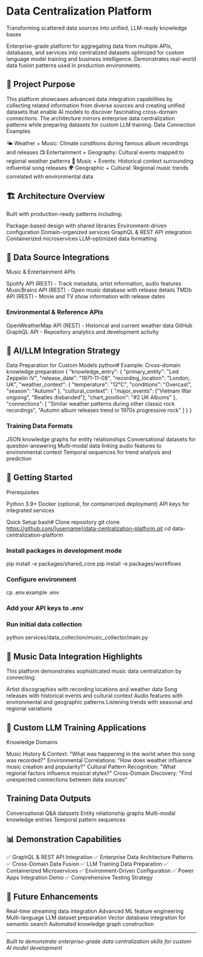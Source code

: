 # Data Centralization Platform

Transforming scattered data sources into unified, LLM-ready knowledge bases

Enterprise-grade platform for aggregating data from multiple APIs, databases, and services into centralized datasets optimized for custom language model training and business intelligence. Demonstrates real-world data fusion patterns used in production environments.


## 🎯 Project Purpose

This platform showcases advanced data integration capabilities by collecting related information from diverse sources and creating unified datasets that enable AI models to discover fascinating cross-domain connections. The architecture mirrors enterprise data centralization patterns while preparing datasets for custom LLM training.
Data Connection Examples

🌤️ Weather + Music: Climate conditions during famous album recordings and releases
📺 Entertainment + Geography: Cultural events mapped to regional weather patterns
🎵 Music + Events: Historical context surrounding influential song releases
🌍 Geographic + Cultural: Regional music trends correlated with environmental data


## 🏗️ Architecture Overview

Built with production-ready patterns including:

Package-based design with shared libraries
Environment-driven configuration
Domain-organized services
GraphQL & REST API integration
Containerized microservices
LLM-optimized data formatting


## 🔌 Data Source Integrations

Music & Entertainment APIs

Spotify API (REST) - Track metadata, artist information, audio features
MusicBrainz API (REST) - Open music database with release details
TMDb API (REST) - Movie and TV show information with release dates

### Environmental & Reference APIs
OpenWeatherMap API (REST) - Historical and current weather data
GitHub GraphQL API - Repository analytics and development activity


## 🤖 AI/LLM Integration Strategy
Data Preparation for Custom Models
python# Example: Cross-domain knowledge preparation
{
  "knowledge_entry": {
    "primary_entity": "Led Zeppelin IV",
    "release_date": "1971-11-08",
    "recording_location": "London, UK",
    "weather_context": {
      "temperature": "12°C",
      "conditions": "Overcast",
      "season": "Autumn"
    },
    "cultural_context": {
      "major_events": ["Vietnam War ongoing", "Beatles disbanded"],
      "chart_position": "#2 UK Albums"
    },
    "connections": [
      "Similar weather patterns during other classic rock recordings",
      "Autumn album releases trend in 1970s progressive rock"
    ]
  }
}

### Training Data Formats
JSON knowledge graphs for entity relationships
Conversational datasets for question-answering
Multi-modal data linking audio features to environmental context
Temporal sequences for trend analysis and prediction


## 🚀 Getting Started

Prerequisites

Python 3.9+
Docker (optional, for containerized deployment)
API keys for integrated services

Quick Setup
bash# Clone repository
git clone https://github.com/[username]/data-centralization-platform.git
cd data-centralization-platform

### Install packages in development mode
pip install -e packages/shared_core
pip install -e packages/workflows

### Configure environment
cp .env.example .env
### Add your API keys to .env

### Run initial data collection
python services/data_collection/music_collector/main.py


## 🎵 Music Data Integration Highlights

This platform demonstrates sophisticated music data centralization by connecting:

Artist discographies with recording locations and weather data
Song releases with historical events and cultural context
Audio features with environmental and geographic patterns
Listening trends with seasonal and regional variations


## 🤖 Custom LLM Training Applications

Knowledge Domains

Music History & Context: "What was happening in the world when this song was recorded?"
Environmental Correlations: "How does weather influence music creation and popularity?"
Cultural Pattern Recognition: "What regional factors influence musical styles?"
Cross-Domain Discovery: "Find unexpected connections between data sources"


## Training Data Outputs

Conversational Q&A datasets
Entity relationship graphs
Multi-modal knowledge entries
Temporal pattern sequences


## 📊 Demonstration Capabilities

✅ GraphQL & REST API Integration
✅ Enterprise Data Architecture Patterns
✅ Cross-Domain Data Fusion
✅ LLM Training Data Preparation
✅ Containerized Microservices
✅ Environment-Driven Configuration
✅ Power Apps Integration Demo
✅ Comprehensive Testing Strategy


## 🔮 Future Enhancements

Real-time streaming data integration
Advanced ML feature engineering
Multi-language LLM dataset preparation
Vector database integration for semantic search
Automated knowledge graph construction

---
_Built to demonstrate enterprise-grade data centralization skills for custom AI model development_